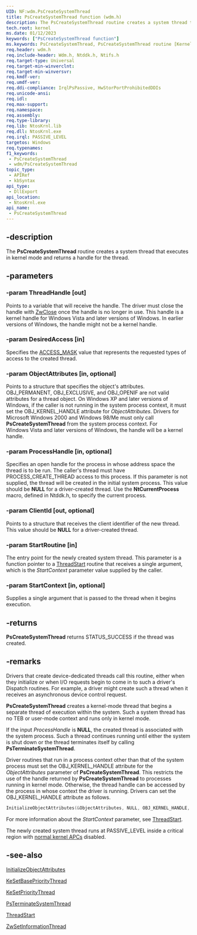 ```yaml
---
UID: NF:wdm.PsCreateSystemThread
title: PsCreateSystemThread function (wdm.h)
description: The PsCreateSystemThread routine creates a system thread that executes in kernel mode and returns a handle for the thread.
tech.root: kernel
ms.date: 01/12/2023
keywords: ["PsCreateSystemThread function"]
ms.keywords: PsCreateSystemThread, PsCreateSystemThread routine [Kernel-Mode Driver Architecture], k108_858fe76b-471d-42c9-8844-c14ae33bd235.xml, kernel.pscreatesystemthread, wdm/PsCreateSystemThread
req.header: wdm.h
req.include-header: Wdm.h, Ntddk.h, Ntifs.h
req.target-type: Universal
req.target-min-winverclnt:
req.target-min-winversvr: 
req.kmdf-ver: 
req.umdf-ver: 
req.ddi-compliance: IrqlPsPassive, HwStorPortProhibitedDDIs
req.unicode-ansi: 
req.idl: 
req.max-support: 
req.namespace: 
req.assembly: 
req.type-library: 
req.lib: NtosKrnl.lib
req.dll: NtosKrnl.exe
req.irql: PASSIVE_LEVEL
targetos: Windows
req.typenames: 
f1_keywords:
 - PsCreateSystemThread
 - wdm/PsCreateSystemThread
topic_type:
 - APIRef
 - kbSyntax
api_type:
 - DllExport
api_location:
 - NtosKrnl.exe
api_name:
 - PsCreateSystemThread
---
```


## -description

The **PsCreateSystemThread** routine creates a system thread that executes in kernel mode and returns a handle for the thread.

## -parameters

### -param ThreadHandle [out]

Points to a variable that will receive the handle. The driver must close the handle with [ZwClose](../ntifs/nf-ntifs-ntclose.md) once the handle is no longer in use. This handle is a kernel handle for Windows Vista and later versions of Windows. In earlier versions of Windows, the handle might not be a kernel handle.

### -param DesiredAccess [in]

Specifies the [ACCESS_MASK](/windows-hardware/drivers/kernel/access-mask) value that represents the requested types of access to the created thread.

### -param ObjectAttributes [in, optional]

Points to a structure that specifies the object's attributes. OBJ_PERMANENT, OBJ_EXCLUSIVE, and OBJ_OPENIF are not valid attributes for a thread object. On Windows XP and later versions of Windows, if the caller is not running in the system process context, it must set the OBJ_KERNEL_HANDLE attribute for *ObjectAttributes*. Drivers for Microsoft Windows 2000 and Windows 98/Me must only call **PsCreateSystemThread** from the system process context. For Windows Vista and later versions of Windows, the handle will be a kernel handle.

### -param ProcessHandle [in, optional]

Specifies an open handle for the process in whose address space the thread is to be run. The caller's thread must have PROCESS_CREATE_THREAD access to this process. If this parameter is not supplied, the thread will be created in the initial system process. This value should be **NULL** for a driver-created thread. Use the **NtCurrentProcess** macro, defined in Ntddk.h, to specify the current process.

### -param ClientId [out, optional]

Points to a structure that receives the client identifier of the new thread. This value should be **NULL** for a driver-created thread.

### -param StartRoutine [in]

The entry point for the newly created system thread. This parameter is a function pointer to a [ThreadStart](./nc-wdm-kstart_routine.md) routine that receives a single argument, which is the *StartContext* parameter value supplied by the caller.

### -param StartContext [in, optional]

Supplies a single argument that is passed to the thread when it begins execution.

## -returns

**PsCreateSystemThread** returns STATUS_SUCCESS if the thread was created.

## -remarks

Drivers that create device-dedicated threads call this routine, either when they initialize or when I/O requests begin to come in to such a driver's Dispatch routines. For example, a driver might create such a thread when it receives an asynchronous device control request.

**PsCreateSystemThread** creates a kernel-mode thread that begins a separate thread of execution within the system. Such a system thread has no TEB or user-mode context and runs only in kernel mode.

If the input *ProcessHandle* is **NULL**, the created thread is associated with the system process. Such a thread continues running until either the system is shut down or the thread terminates itself by calling **PsTerminateSystemThread**.

Driver routines that run in a process context other than that of the system process must set the OBJ_KERNEL_HANDLE attribute for the *ObjectAttributes* parameter of **PsCreateSystemThread**. This restricts the use of the handle returned by **PsCreateSystemThread** to processes running in kernel mode. Otherwise, the thread handle can be accessed by the process in whose context the driver is running. Drivers can set the OBJ_KERNEL_HANDLE attribute as follows.

```cpp
InitializeObjectAttributes(&ObjectAttributes, NULL, OBJ_KERNEL_HANDLE, NULL, NULL);
```

For more information about the *StartContext* parameter, see [ThreadStart](./nc-wdm-kstart_routine.md).

 The newly created system thread runs at PASSIVE_LEVEL inside a critical region with [normal kernel APCs](/windows-hardware/drivers/kernel/types-of-apcs) disabled.

## -see-also

[InitializeObjectAttributes](/windows/win32/api/ntdef/nf-ntdef-initializeobjectattributes)

[KeSetBasePriorityThread](../ntddk/nf-ntddk-kesetbaseprioritythread.md)

[KeSetPriorityThread](./nf-wdm-kesetprioritythread.md)

[PsTerminateSystemThread](./nf-wdm-psterminatesystemthread.md)

[ThreadStart](./nc-wdm-kstart_routine.md)

[ZwSetInformationThread](../ntddk/nf-ntddk-zwsetinformationthread.md)